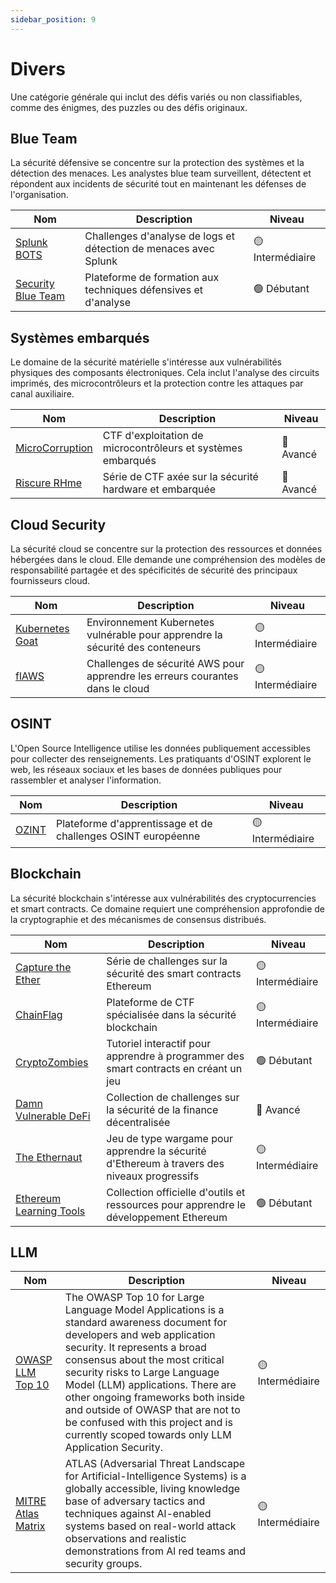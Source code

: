 ```yaml
---
sidebar_position: 9
---
```


# Divers

Une catégorie générale qui inclut des défis variés ou non classifiables, comme des énigmes, des puzzles ou des défis originaux.

## Blue Team

La sécurité défensive se concentre sur la protection des systèmes et la détection des menaces. Les analystes blue team surveillent, détectent et répondent aux incidents de sécurité tout en maintenant les défenses de l'organisation.

| Nom | Description | Niveau |
|-----|-------------|---------|
| [Splunk BOTS](https://bots.splunk.com/) | Challenges d'analyse de logs et détection de menaces avec Splunk | 🟡 Intermédiaire |
| [Security Blue Team](https://securityblue.team/) | Plateforme de formation aux techniques défensives et d'analyse | 🟢 Débutant |

## Systèmes embarqués

Le domaine de la sécurité matérielle s'intéresse aux vulnérabilités physiques des composants électroniques. Cela inclut l'analyse des circuits imprimés, des microcontrôleurs et la protection contre les attaques par canal auxiliaire.

| Nom | Description | Niveau |
|-----|-------------|---------|
| [MicroCorruption](https://microcorruption.com) | CTF d'exploitation de microcontrôleurs et systèmes embarqués | 🔴 Avancé |
| [Riscure RHme](https://youtube.com/playlist?list=PLhixgUqwRTjwNaT40TqIIagv3b4_bfB7M) | Série de CTF axée sur la sécurité hardware et embarquée | 🔴 Avancé |


## Cloud Security

La sécurité cloud se concentre sur la protection des ressources et données hébergées dans le cloud. Elle demande une compréhension des modèles de responsabilité partagée et des spécificités de sécurité des principaux fournisseurs cloud.

| Nom | Description | Niveau |
|-----|-------------|---------|
| [Kubernetes Goat](https://github.com/madhuakula/kubernetes-goat) | Environnement Kubernetes vulnérable pour apprendre la sécurité des conteneurs | 🟡 Intermédiaire |
| [flAWS](http://flaws.cloud/) | Challenges de sécurité AWS pour apprendre les erreurs courantes dans le cloud | 🟡 Intermédiaire |

## OSINT

L'Open Source Intelligence utilise les données publiquement accessibles pour collecter des renseignements. Les pratiquants d'OSINT explorent le web, les réseaux sociaux et les bases de données publiques pour rassembler et analyser l'information.

| Nom | Description | Niveau |
|-----|-------------|---------|
| [OZINT](https://ozint.eu/) | Plateforme d'apprentissage et de challenges OSINT européenne | 🟡 Intermédiaire |

## Blockchain

La sécurité blockchain s'intéresse aux vulnérabilités des cryptocurrencies et smart contracts. Ce domaine requiert une compréhension approfondie de la cryptographie et des mécanismes de consensus distribués.

| Nom | Description | Niveau |
|-----|-------------|---------|
| [Capture the Ether](https://capturetheether.com/) | Série de challenges sur la sécurité des smart contracts Ethereum | 🟡 Intermédiaire |
| [ChainFlag](https://chainflag.org/) | Plateforme de CTF spécialisée dans la sécurité blockchain | 🟡 Intermédiaire |
| [CryptoZombies](https://cryptozombies.io/) | Tutoriel interactif pour apprendre à programmer des smart contracts en créant un jeu | 🟢 Débutant |
| [Damn Vulnerable DeFi](https://www.damnvulnerabledefi.xyz/) | Collection de challenges sur la sécurité de la finance décentralisée | 🔴 Avancé |
| [The Ethernaut](https://ethernaut.openzeppelin.com/) | Jeu de type wargame pour apprendre la sécurité d'Ethereum à travers des niveaux progressifs | 🟡 Intermédiaire |
| [Ethereum Learning Tools](https://ethereum.org/en/developers/learning-tools/) | Collection officielle d'outils et ressources pour apprendre le développement Ethereum | 🟢 Débutant |

## LLM


| Nom | Description | Niveau |
|-----|-------------|---------|
| [OWASP LLM Top 10](https://genai.owasp.org) | The OWASP Top 10 for Large Language Model Applications is a standard awareness document for developers and web application security. It represents a broad consensus about the most critical security risks to Large Language Model (LLM) applications. There are other ongoing frameworks both inside and outside of OWASP that are not to be confused with this project and is currently scoped towards only LLM Application Security. | 🟡 Intermédiaire |
| [MITRE Atlas Matrix](https://atlas.mitre.org/matrices/ATLAS) | ATLAS (Adversarial Threat Landscape for Artificial-Intelligence Systems) is a globally accessible, living knowledge base of adversary tactics and techniques against Al-enabled systems based on real-world attack observations and realistic demonstrations from Al red teams and security groups. | 🟡 Intermédiaire |
